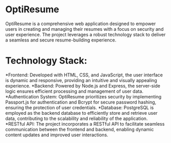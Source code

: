 # OptiResume
OptiResume is a comprehensive web application designed to empower users in creating and managing their resumes with a focus on security and user experience. The project leverages a robust technology stack to deliver a seamless and secure resume-building experience.
# Technology Stack:

*Frontend: Developed with HTML, CSS, and JavaScript, the user interface is dynamic and responsive, providing an intuitive and visually appealing experience.
*Backend: Powered by Node.js and Express, the server-side logic ensures efficient processing and management of user data.
*Authentication System: OptiResume prioritizes security by implementing Passport.js for authentication and Bcrypt for secure password hashing, ensuring the protection of user credentials.
*Database: PostgreSQL is employed as the backend database to efficiently store and retrieve user data, contributing to the scalability and reliability of the application.
*RESTful API: The project incorporates a RESTful API to facilitate seamless communication between the frontend and backend, enabling dynamic content updates and improved user interactions.
